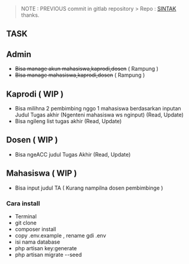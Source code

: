 > NOTE : PREVIOUS commit in gitlab repository >
> Repo : [SINTAK](https://gitlab.com/a0i/sintak) thanks.

## TASK

## Admin

-   ~~Bisa manage akun mahasiswa,kaprodi,dosen~~ ( Rampung )
-   ~~Bisa manage mahasiswa,kaprodi,dosen~~ ( Rampung )

## Kaprodi ( WIP )

-   Bisa milihna 2 pembimbing nggo 1 mahasiswa berdasarkan inputan Judul Tugas akhir (Ngenteni mahasiswa ws nginput) (Read, Update)
-   Bisa ngileng list tugas akhir (Read, Update)

## Dosen ( WIP )

-   Bisa ngeACC judul Tugas Akhir (Read, Update)

## Mahasiswa ( WIP )

-   Bisa input judul TA ( Kurang nampilna dosen pembimbinge )

### Cara install

-   Terminal
-   git clone <url-repo kie>
-   composer install
-   copy .env.example , rename gdi .env
-   isi nama database
-   php artisan key:generate
-   php artisan migrate --seed
